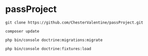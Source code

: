 # passProject

`git clone https://github.com/ChesterValentine/passProject.git`
```
composer update

php bin/console doctrine:migrations:migrate

php bin/console doctrine:fixtures:load
```
